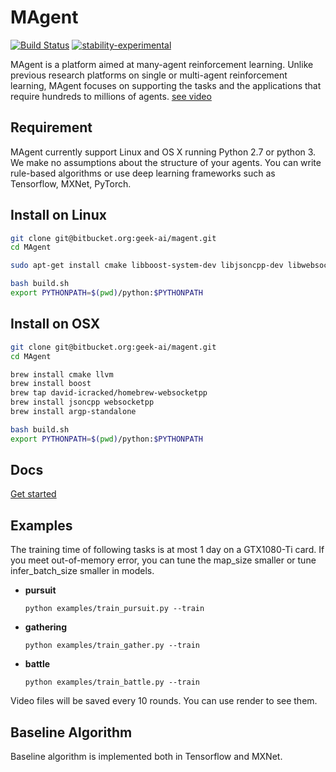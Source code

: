 MAgent
==============================================

[![Build Status](http://112.74.109.55:8080/buildStatus/icon?job=magent)](12)
[![stability-experimental](https://img.shields.io/badge/stability-experimental-orange.svg)](https://github.com/emersion/stability-badges#experimental)

MAgent is a platform aimed at many-agent reinforcement learning.
Unlike previous research platforms on single or multi-agent reinforcement learning, 
MAgent focuses on supporting the tasks and the applications that require hundreds to millions of agents.
[see video](https://www.youtube.com/watch?v=HCSm0kVolqI)

## Requirement
MAgent currently support Linux and OS X running Python 2.7 or python 3.
We make no assumptions about the structure of your agents.
You can write rule-based algorithms or use deep learning frameworks such as Tensorflow, MXNet, PyTorch.

## Install on Linux

```bash
git clone git@bitbucket.org:geek-ai/magent.git
cd MAgent

sudo apt-get install cmake libboost-system-dev libjsoncpp-dev libwebsocketpp-dev

bash build.sh
export PYTHONPATH=$(pwd)/python:$PYTHONPATH
```

## Install on OSX
```bash
git clone git@bitbucket.org:geek-ai/magent.git
cd MAgent

brew install cmake llvm
brew install boost
brew tap david-icracked/homebrew-websocketpp
brew install jsoncpp websocketpp
brew install argp-standalone

bash build.sh
export PYTHONPATH=$(pwd)/python:$PYTHONPATH
```

## Docs
[Get started](/doc/get_started.md)


## Examples
The training time of following tasks is at most 1 day on a GTX1080-Ti card.
If you meet out-of-memory error, you can tune the map_size smaller or tune infer_batch_size smaller in models.

* **pursuit**

	```
	python examples/train_pursuit.py --train
	```

* **gathering**

	```
	python examples/train_gather.py --train
	```

* **battle**

	```
	python examples/train_battle.py --train
	```

Video files will be saved every 10 rounds. You can use render to see them.

## Baseline Algorithm
Baseline algorithm is implemented both in Tensorflow and MXNet.
